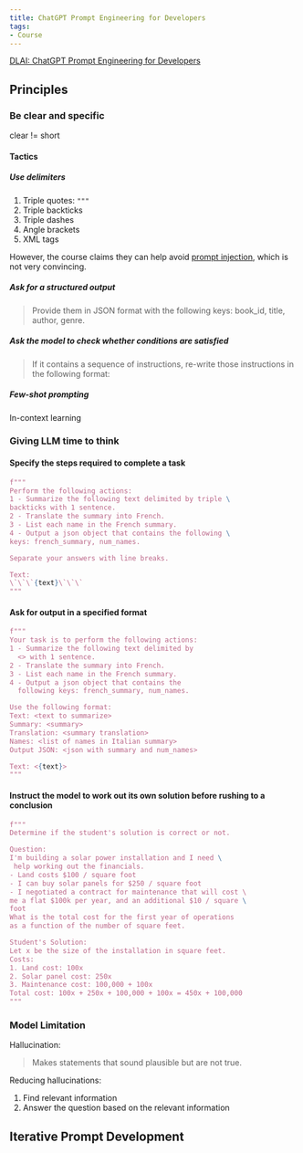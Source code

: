 ```yaml
---
title: ChatGPT Prompt Engineering for Developers
tags:
- Course
---
```


[DLAI: ChatGPT Prompt Engineering for Developers](https://learn.deeplearning.ai/chatgpt-prompt-eng)

## Principles

### Be clear and specific

clear != short

#### Tactics

##### Use delimiters
1. Triple quotes: `"""`
2. Triple backticks
3. Triple dashes
4. Angle brackets
5. XML tags

However, the course claims they can help avoid [prompt injection](notes/Prompt%20Injection.md), which is not very convincing. 

##### Ask for a structured output

> Provide them in JSON format with the following keys: 
book_id, title, author, genre.

##### Ask the model to check whether conditions are satisfied

> If it contains a sequence of instructions, re-write those instructions in the following format:

##### Few-shot prompting

In-context learning

### Giving LLM time to think

#### Specify the steps required to complete a task

```python
f"""
Perform the following actions: 
1 - Summarize the following text delimited by triple \
backticks with 1 sentence.
2 - Translate the summary into French.
3 - List each name in the French summary.
4 - Output a json object that contains the following \
keys: french_summary, num_names.

Separate your answers with line breaks.

Text:
\`\`\`{text}\`\`\`
"""
```

#### Ask for output in a specified format

```python
f"""
Your task is to perform the following actions: 
1 - Summarize the following text delimited by 
  <> with 1 sentence.
2 - Translate the summary into French.
3 - List each name in the French summary.
4 - Output a json object that contains the 
  following keys: french_summary, num_names.

Use the following format:
Text: <text to summarize>
Summary: <summary>
Translation: <summary translation>
Names: <list of names in Italian summary>
Output JSON: <json with summary and num_names>

Text: <{text}>
"""
```

#### Instruct the model to work out its own solution before rushing to a conclusion

```python
f"""
Determine if the student's solution is correct or not.

Question:
I'm building a solar power installation and I need \
 help working out the financials. 
- Land costs $100 / square foot
- I can buy solar panels for $250 / square foot
- I negotiated a contract for maintenance that will cost \ 
me a flat $100k per year, and an additional $10 / square \
foot
What is the total cost for the first year of operations 
as a function of the number of square feet.

Student's Solution:
Let x be the size of the installation in square feet.
Costs:
1. Land cost: 100x
2. Solar panel cost: 250x
3. Maintenance cost: 100,000 + 100x
Total cost: 100x + 250x + 100,000 + 100x = 450x + 100,000
"""
```

### Model Limitation

Hallucination: 
> Makes statements that sound plausible but are not true. 

Reducing hallucinations:
1. Find relevant information
2. Answer the question based on the relevant information

## Iterative Prompt Development
